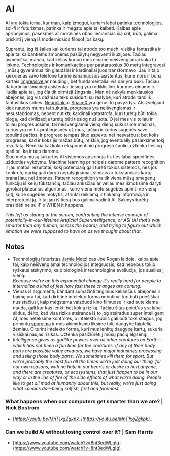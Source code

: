# AI

AI yra tokia tema, kur man, kaip žmogui, kuriam labai patinka technologijos, sci-fi ir futurizmas, patinka ir mėgstu apie tai kalbėti. Kalbas apie apribojimus, pasekmes ar moralines ribas liečiančias šią sritį būtų galima priskirti į vieną iš moderniosios filosofijos šakų.

Suprantu, jog iš šalies kai kuriems tai atrodo too much, visiška fantastika ir apie tai kalbantiems žmonėms pasiūlytų negyventi iliuzijose. Tačiau asmeniškai manau, kad kelias kuriuo mes einame neišvengiamai suka ta linkme. Technologijos ir komunikacijos per pastaruosius 30 metų integravosi į mūsų gyvenimus itin glaudžiai ir kardinaliai juos transformavo. Jau ir taip kiekvienas savo telefone turime išmaniuosius asistentus, kurie nors ir būna kartais [impressive ](https://www.youtube.com/watch?v=D5VN56jQMWM)ar naudingi, bet fundamentaliai vis dar yra buki. Tačiau dabartiniai išmanieji asistentai tiesiog yra rodiklis link kur mes einame ir liudija apie tai, jog čia tik pirmieji žingsniai. Man nė nekyla menkiausios abejonės, jog vis dažniau teks susidurti su realybe, kuri atrodo tarsi iš fantastikos srities. [Neurolink ](../kompanijos/neurolink.md)ar [SpaceX ](../kompanijos/spacex.md)yra geras to pavyzdys. Atsižvelgiant kiek naudos mums tai sukuria, progresas yra neišvengiamas ir nesustabdomas, nebent nutiktų kardinali katastrofa, kuri turėtų būti tokia bloga, kad civilizacija turėtų būti tiesiog nušluota. O jei mes vis toliau ir toliau progresuosime, tai neišvengiamai vieną dieną sukursime mašinas, kurios yra ne tik protingesnės už mus, tačiau ir kurios sugebės save tobulinti pačios. Ir progreso tempas šiuo aspektu net nesvarbus: bet koks progresas, kad ir koks jis mažas būtų, reiškia, jog eventually pasieksime tokį rezultatą. Nereikia kažkokio eksponentinio progreso šuolio, užtenka tiesiog tęsti tai, ką ir taip darome.\
Šiuo metu mūsų sukurtos AI sistemos apsiriboja tik ties labai specifinės užduoties vykdymu. Machine learning principais darome pattern recognition ir jau matosi rezultatai, kokį potencialą gali turėti tokios sistemos, nes jos konkretų darbą gali daryti nepalyginamai, šimtais ar tūkstančiais kartų pranašiau, nei žmonės. Pattern recognition yra tik viena mūsų smegenų funkcijų iš kelių tūkstančių, tačiau anksčiau ar vėliau mes išmoksime daryti gerokai platesnius algoritmus, kurie vienu metu sugebės apimti ne vieną sritį, kurie sugebės mokytis, atrinkti reikiamą ir tinkamą informaciją ir interpretuoti ją. Ir tai jau iš tiesų bus galima vadinti AI. Sakinys turėtų prasidėti ne su IF o WHEN it happens.

_This left us staring at the screen, confronting the intense concept of potentially-in-our-lifetime Artificial Superintelligence, or ASI (AI that’s way smarter than any human, across the board), and trying to figure out which emotion we were supposed to have on as we thought about that._

## Notes

* Technologijų futuristas [Jamie Metzl](https://youtu.be/6TB3blQ1Wx0) pas Joe Rogan laidoje, kalba apie tai, kaip neišvengiamai technologijos integruosis, kad nebebus tokio ryškaus atskyrimo, kaip biologinė ir technologinė evoliucija, jos susilies į vieną.\
  _Because we're on this exponential  &#x20;change it's really hard for people to internalize a kind of feel how fast  &#x20;these changes are coming._
* Vienas iš argumentų bandant sumažinti teiginius keliančius abejones ir baimę yra tai, kad dirbtinė intelekto forma nebūtinai turi būti priešiškai nusistačiusi, kaip mėgstama vaizduoti kino filmuose ir kad suteikiama nauda, gali kur kas lenkti bet kokią riziką. Tačiau šitas point'as yra labai slidus, dėlto, kad visa rizika atsiranda iš to jog atsiradus super intelligent AI, mes neteksime kontrolės, o intelekto šuolis gali būti toks staigus, jog primintų [sporgimą](https://waitbutwhy.com/2015/01/artificial-intelligence-revolution-2.html) ir mes akimirksniu liksime toli, daugybę laiptelių žemiau. O turint intelekto formą, kuri mus lenktų daugybę kartų, sukuria visiškai naujas rizikas. Užtenka pasižiūrėti į mūsų pačių elgseną:
* _Intelligence gives us godlike powers over all other creatures on Earth—which has not been a fun time for the creatures. If any of their body parts are possible value creators, we have major industries processing and selling those body parts. We sometimes kill them for sport. But we’re probably the least fun all the times we’re just doing our thing, for our own reasons, with no hate in our hearts or desire to hurt anyone, and there are creatures, or ecosystems, that just happen to be in our way or in the line of fire of the side effects of what we’re doing. People like to get all mad at humanity about this, but really, we’re just doing what species do—being selfish, first and foremost._

### What happens when our computers get smarter than we are? | Nick Bostrom

* [_https://youtu.be/MnT1xgZgkpk_](https://youtu.be/MnT1xgZgkpk)__

### Can we build AI without losing control over it? | Sam Harris

* [https://www.youtube.com/watch?v=8nt3edWLgIg](https://www.youtube.com/watch?v=8nt3edWLgIg)
